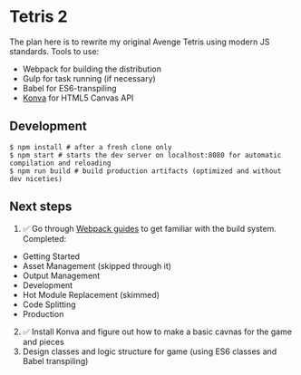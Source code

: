 # Tetris 2

The plan here is to rewrite my original Avenge Tetris using modern JS standards. Tools to use:

* Webpack for building the distribution
* Gulp for task running (if necessary)
* Babel for ES6-transpiling
* [Konva](https://konvajs.org/docs/) for HTML5 Canvas API

## Development

```
$ npm install # after a fresh clone only
$ npm start # starts the dev server on localhost:8080 for automatic compilation and reloading
$ npm run build # build production artifacts (optimized and without dev niceties)
```

## Next steps

1. ✅ Go through [Webpack guides](https://webpack.js.org/guides/getting-started/) to get familiar with the build system. Completed:
  * Getting Started
  * Asset Management (skipped through it)
  * Output Management
  * Development
  * Hot Module Replacement (skimmed)
  * Code Splitting
  * Production
2. ✅ Install Konva and figure out how to make a basic cavnas for the game and pieces
3. Design classes and logic structure for game (using ES6 classes and Babel transpiling)
